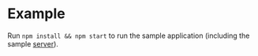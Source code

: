 # Example

Run `npm install && npm start` to run the sample application (including the sample [server](server/)).
